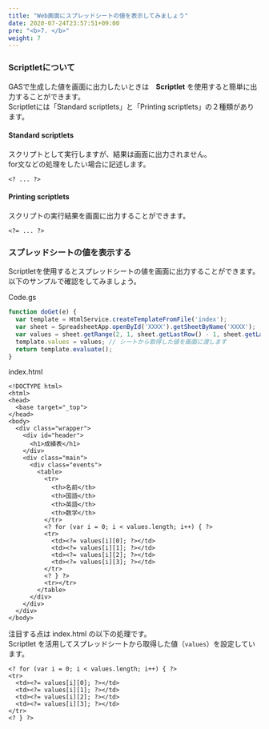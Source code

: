 ```yaml
---
title: "Web画面にスプレッドシートの値を表示してみましょう"
date: 2020-07-24T23:57:51+09:00
pre: "<b>7. </b>"
weight: 7
---
```

### Scriptletについて
GASで生成した値を画面に出力したいときは　**Scriptlet** を使用すると簡単に出力することができます。  
Scriptletには「Standard scriptlets」と「Printing scriptlets」の２種類があります。

#### Standard scriptlets
スクリプトとして実行しますが、結果は画面に出力されません。  
for文などの処理をしたい場合に記述します。
```
<? ... ?>
```

#### Printing scriptlets
スクリプトの実行結果を画面に出力することができます。
```
<?= ... ?>
```

### スプレッドシートの値を表示する
Scriptletを使用するとスプレッドシートの値を画面に出力することができます。  
以下のサンプルで確認をしてみましょう。

Code.gs
```js
function doGet(e) {
  var template = HtmlService.createTemplateFromFile('index');
  var sheet = SpreadsheetApp.openById('XXXX').getSheetByName('XXXX');
  var values = sheet.getRange(2, 1, sheet.getLastRow() - 1, sheet.getLastColumn()).getValues();
  template.values = values; // シートから取得した値を画面に渡します
  return template.evaluate();
}
```
index.html
```
<!DOCTYPE html>
<html>
<head>
  <base target="_top">
</head>
<body>
  <div class="wrapper">
    <div id="header">
      <h1>成績表</h1>
    </div>
    <div class="main">
      <div class="events">
        <table>
          <tr>
            <th>名前</th>
            <th>国語</th>
            <th>英語</th>
            <th>数学</th>
          </tr>
          <? for (var i = 0; i < values.length; i++) { ?>
          <tr>
            <td><?= values[i][0]; ?></td>
            <td><?= values[i][1]; ?></td>
            <td><?= values[i][2]; ?></td>
            <td><?= values[i][3]; ?></td>
          </tr>
          <? } ?>
          <tr></tr>
        </table>
      </div>
    </div>
  </div>
</body>
```

注目する点は index.html の以下の処理です。  
Scriptlet を活用してスプレッドシートから取得した値（`values`）を設定しています。  

```
<? for (var i = 0; i < values.length; i++) { ?>
<tr>
  <td><?= values[i][0]; ?></td>
  <td><?= values[i][1]; ?></td>
  <td><?= values[i][2]; ?></td>
  <td><?= values[i][3]; ?></td>
</tr>
<? } ?>
```

